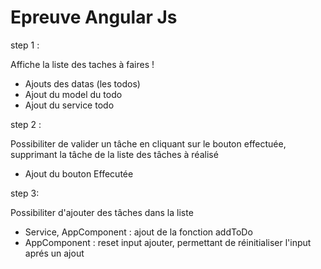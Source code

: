 # Epreuve Angular Js

step 1 : 

Affiche la liste des taches à faires !

- Ajouts des datas (les todos)
- Ajout du model du todo
- Ajout du service todo

step 2 : 

Possibiliter de valider un tâche en cliquant sur le bouton effectuée, supprimant la tâche de la liste des tâches à réalisé

- Ajout du bouton Effecutée

step 3: 

Possibiliter d'ajouter des tâches dans la liste

- Service, AppComponent : ajout de la fonction addToDo
- AppComponent : reset input ajouter, permettant de réinitialiser l'input aprés un ajout
